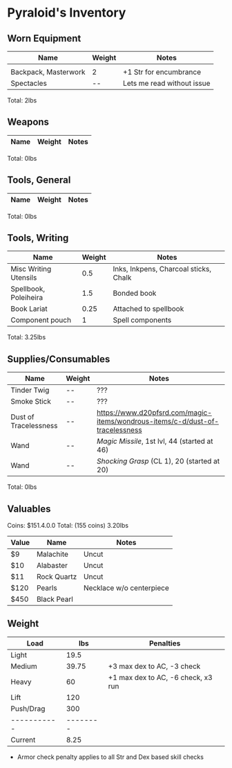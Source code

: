 # Pyraloid's Inventory
## Worn Equipment
| Name                     | Weight | Notes
|--------------------------|--------|--------------------------------
|                          |        |
| Backpack, Masterwork     | 2      | +1 Str for encumbrance
| Spectacles               | --     | Lets me read without issue
Total: 2lbs

## Weapons
| Name                     | Weight | Notes
|--------------------------|--------|--------------------------------
Total: 0lbs

## Tools, General
| Name                     | Weight | Notes
|--------------------------|--------|--------------------------------
Total: 0lbs

## Tools, Writing
| Name                     | Weight | Notes
|--------------------------|--------|--------------------------------
| Misc Writing Utensils    | 0.5    | Inks, Inkpens, Charcoal sticks, Chalk
| Spellbook, Poleiheira    | 1.5    | Bonded book
| Book Lariat              | 0.25   | Attached to spellbook
| Component pouch          | 1      | Spell components
Total: 3.25lbs

## Supplies/Consumables
| Name                     | Weight | Notes
|--------------------------|--------|--------------------------------
| Tinder Twig              | --     | ???
| Smoke Stick              | --     | ???
| Dust of Tracelessness    | --     | https://www.d20pfsrd.com/magic-items/wondrous-items/c-d/dust-of-tracelessness
| Wand                     | --     | *Magic Missile*, 1st lvl, 44 (started at 46)
| Wand                     | --     | *Shocking Grasp* (CL 1), 20 (started at 20)
Total: 0lbs

## Valuables
Coins: $151.4.0.0
Total: (155 coins) 3.20lbs

| Value | Name        | Notes
|-------|-------------|-------
| $9    | Malachite   | Uncut
| $10   | Alabaster   | Uncut
| $11   | Rock Quartz | Uncut
| $120  | Pearls      | Necklace w/o centerpiece
| $450  | Black Pearl |

## Weight
| Load      | lbs    | Penalties
|-----------|--------|------------
| Light     | 19.5   |
| Medium    | 39.75  | +3 max dex to AC, -3 check
| Heavy     | 60     | +1 max dex to AC, -6 check, x3 run
| Lift      | 120    |
| Push/Drag | 300    |
|-----------|--------|
| Current   | 8.25   |

* Armor check penalty applies to all Str and Dex based skill checks
